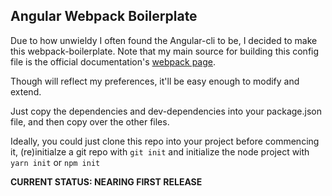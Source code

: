 ## Angular Webpack Boilerplate

Due to how unwieldy I often found the Angular-cli to be, I decided to make this webpack-boilerplate. Note that my main source for building this config file is the official documentation's [webpack page](https://angular.io/guide/webpack).

Though will reflect my preferences, it'll be easy enough to modify and extend.

Just copy the dependencies and dev-dependencies into your package.json file, and then copy over the other files. 

Ideally, you could just clone this repo into your project before commencing it, (re)initialze a git repo with `git init` and initialize the node project with `yarn init` or `npm init`

**CURRENT STATUS: NEARING FIRST RELEASE**
